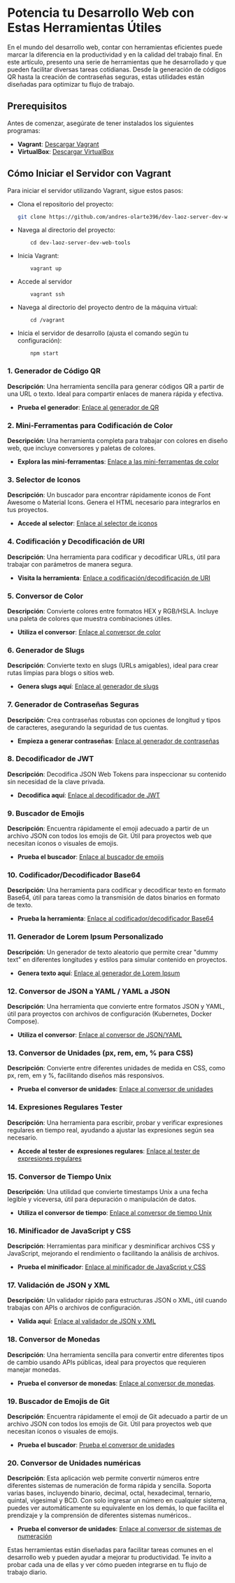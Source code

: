 # Potencia tu Desarrollo Web con Estas Herramientas Útiles

En el mundo del desarrollo web, contar con herramientas eficientes puede marcar la diferencia en la productividad y en la calidad del trabajo final. En este artículo, presento una serie de herramientas que he desarrollado y que pueden facilitar diversas tareas cotidianas. Desde la generación de códigos QR hasta la creación de contraseñas seguras, estas utilidades están diseñadas para optimizar tu flujo de trabajo.

## Prerequisitos

Antes de comenzar, asegúrate de tener instalados los siguientes programas:

- **Vagrant**: [Descargar Vagrant](https://www.vagrantup.com/downloads)
- **VirtualBox**: [Descargar VirtualBox](https://www.virtualbox.org/wiki/Downloads)

## Cómo Iniciar el Servidor con Vagrant

Para iniciar el servidor utilizando Vagrant, sigue estos pasos:

- Clona el repositorio del proyecto:

    ```sh
    git clone https://github.com/andres-olarte396/dev-laoz-server-dev-web-tools
    ```

- Navega al directorio del proyecto:

    ```shell
        cd dev-laoz-server-dev-web-tools
    ```

- Inicia Vagrant:

    ```shell
        vagrant up
    ```

- Accede al servidor

    ```shell
        vagrant ssh
    ```

- Navega al directorio del proyecto dentro de la máquina virtual:

    ```shell
        cd /vagrant
    ```

- Inicia el servidor de desarrollo (ajusta el comando según tu configuración):

    ```shell
        npm start
    ```

### 1. Generador de Código QR

**Descripción**: Una herramienta sencilla para generar códigos QR a partir de una URL o texto. Ideal para compartir enlaces de manera rápida y efectiva.

- **Prueba el generador**: [Enlace al generador de QR](https://github.com/andres-olarte396/dev-laoz-QRcoder)

### 2. Mini-Ferramentas para Codificación de Color

**Descripción**: Una herramienta completa para trabajar con colores en diseño web, que incluye conversores y paletas de colores.

- **Explora las mini-ferramentas**: [Enlace a las mini-ferramentas de color](https://github.com/andres-olarte396/dev-laoz-HashGenerator)

### 3. Selector de Iconos

**Descripción**: Un buscador para encontrar rápidamente iconos de Font Awesome o Material Icons. Genera el HTML necesario para integrarlos en tus proyectos.

- **Accede al selector**: [Enlace al selector de iconos](https://github.com/andres-olarte396/dev-laoz-IconSelector)

### 4. Codificación y Decodificación de URI

**Descripción**: Una herramienta para codificar y decodificar URLs, útil para trabajar con parámetros de manera segura.

- **Visita la herramienta**: [Enlace a codificación/decodificación de URI](https://github.com/andres-olarte396/dev-laoz-URIComponent)

### 5. Conversor de Color

**Descripción**: Convierte colores entre formatos HEX y RGB/HSLA. Incluye una paleta de colores que muestra combinaciones útiles.

- **Utiliza el conversor**: [Enlace al conversor de color](https://github.com/andres-olarte396/dev-laoz-ConversorHEX-RGB)

### 6. Generador de Slugs

**Descripción**: Convierte texto en slugs (URLs amigables), ideal para crear rutas limpias para blogs o sitios web.

- **Genera slugs aquí**: [Enlace al generador de slugs](https://github.com/andres-olarte396/dev-laoz-SlugGenerator)

### 7. Generador de Contraseñas Seguras

**Descripción**: Crea contraseñas robustas con opciones de longitud y tipos de caracteres, asegurando la seguridad de tus cuentas.

- **Empieza a generar contraseñas**: [Enlace al generador de contraseñas](https://github.com/andres-olarte396/dev-laoz-PassGenerator)

### 8. Decodificador de JWT

**Descripción**: Decodifica JSON Web Tokens para inspeccionar su contenido sin necesidad de la clave privada.

- **Decodifica aquí**: [Enlace al decodificador de JWT](https://github.com/andres-olarte396/dev-laoz-JWTDecoder)

### 9. Buscador de Emojis

**Descripción**: Encuentra rápidamente el emoji adecuado a partir de un archivo JSON con todos los emojis de Git. Útil para proyectos web que necesitan íconos o visuales de emojis.

- **Prueba el buscador**: [Enlace al buscador de emojis](https://github.com/developer-laoz396/dev-laoz-gitmojis)

### 10. Codificador/Decodificador Base64

**Descripción**: Una herramienta para codificar y decodificar texto en formato Base64, útil para tareas como la transmisión de datos binarios en formato de texto.

- **Prueba la herramienta**: [Enlace al codificador/decodificador Base64](https://github.com/andres-olarte396/dev-laoz-B64coder)

### 11. Generador de Lorem Ipsum Personalizado

**Descripción**: Un generador de texto aleatorio que permite crear "dummy text" en diferentes longitudes y estilos para simular contenido en proyectos.

- **Genera texto aquí**: [Enlace al generador de Lorem Ipsum](https://github.com/andres-olarte396/dev-laoz-CustomLoremIpsum)

### 12. Conversor de JSON a YAML / YAML a JSON

**Descripción**: Una herramienta que convierte entre formatos JSON y YAML, útil para proyectos con archivos de configuración (Kubernetes, Docker Compose).

- **Utiliza el conversor**: [Enlace al conversor de JSON/YAML](https://github.com/andres-olarte396/dev-laoz-JSON-YAML)

### 13. Conversor de Unidades (px, rem, em, % para CSS)

**Descripción**: Convierte entre diferentes unidades de medida en CSS, como px, rem, em y %, facilitando diseños más responsivos.

- **Prueba el conversor de unidades**: [Enlace al conversor de unidades](https://github.com/andres-olarte396/dev-laoz-CSSUnitConversor)

### 14. Expresiones Regulares Tester

**Descripción**: Una herramienta para escribir, probar y verificar expresiones regulares en tiempo real, ayudando a ajustar las expresiones según sea necesario.

- **Accede al tester de expresiones regulares**: [Enlace al tester de expresiones regulares](https://github.com/andres-olarte396/dev-laoz-RegexTester)

### 15. Conversor de Tiempo Unix

**Descripción**: Una utilidad que convierte timestamps Unix a una fecha legible y viceversa, útil para depuración o manipulación de datos.

- **Utiliza el conversor de tiempo**: [Enlace al conversor de tiempo Unix](https://github.com/andres-olarte396/dev-laoz-TimeUnixConversor)

### 16. Minificador de JavaScript y CSS

**Descripción**: Herramientas para minificar y desminificar archivos CSS y JavaScript, mejorando el rendimiento o facilitando la análisis de archivos.

- **Prueba el minificador**: [Enlace al minificador de JavaScript y CSS](https://github.com/andres-olarte396/dev-laoz-Minificador-JS-CSS)

### 17. Validación de JSON y XML

**Descripción**: Un validador rápido para estructuras JSON o XML, útil cuando trabajas con APIs o archivos de configuración.

- **Valida aquí**: [Enlace al validador de JSON y XML](https://github.com/andres-olarte396/dev-laoz-XML-JSON-Validator)

### 18. Conversor de Monedas

**Descripción**: Una herramienta sencilla para convertir entre diferentes tipos de cambio usando APIs públicas, ideal para proyectos que requieren manejar monedas.

- **Prueba el conversor de monedas**: [Enlace al conversor de monedas](https://github.com/andres-olarte396/dev-laoz-CurrencyConversor).

### 19. Buscador de Emojis de Git

**Descripción**:  Encuentra rápidamente el emoji de Git adecuado a partir de un archivo JSON con todos los emojis de Git. Útil para proyectos web que necesitan íconos o visuales de emojis.

- **Prueba el buscador**: [Prueba el conversor de unidades](https://github.com/andres-olarte396/dev-laoz-gitmojis/)

### 20. Conversor de Unidades numéricas

**Descripción**: Esta aplicación web permite convertir números entre diferentes sistemas de numeración de forma rápida y sencilla. Soporta varias bases, incluyendo binario, decimal, octal, hexadecimal, ternario, quintal, vigesimal y BCD. Con solo ingresar un número en cualquier sistema, puedes ver automáticamente su equivalente en los demás, lo que facilita el   prendizaje y la comprensión de diferentes sistemas numéricos..

- **Prueba el conversor de unidades**: [Enlace al conversor de sistemas de numeración](https://github.com/andres-olarte396/dev-laoz-UnitConversor)

Estas herramientas están diseñadas para facilitar tareas comunes en el desarrollo web y pueden ayudar a mejorar tu productividad. Te invito a probar cada una de ellas y ver cómo pueden integrarse en tu flujo de trabajo diario.
